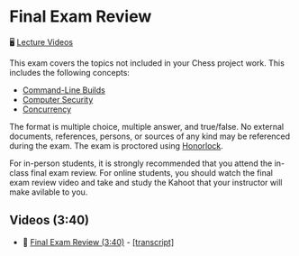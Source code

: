 # Final Exam Review

🖥️ [Lecture Videos](#videos)

This exam covers the topics not included in your Chess project work. This includes the following concepts:

- [Command-Line Builds](../command-line-builds/command-line-builds.md)
- [Computer Security](../computer-security/computer-security.md)
- [Concurrency](../concurrency/concurrency.md)

The format is multiple choice, multiple answer, and true/false. No external documents, references, persons, or sources of any kind may be referenced during the exam. The exam is proctored using [Honorlock](https://honorlock.com/).

For in-person students, it is strongly recommended that you attend the in-class final exam review. For online students, you should watch the final exam review video and take and study the Kahoot that your instructor will make avilable to you.

## <a name="videos"></a>Videos (3:40)
- 🎥 [Final Exam Review (3:40)](https://byu.hosted.panopto.com/Panopto/Pages/Viewer.aspx?id=d35c30fd-b1c6-47dc-ad31-b1aa0126a444&start=0) - [[transcript]](https://github.com/user-attachments/files/17738250/CS_240_Final_Exam_Review_Transcript.pdf)
